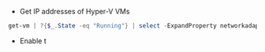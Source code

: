 - Get IP addresses of Hyper-V VMs
```powershell
get-vm | ?{$_.State -eq "Running"} | select -ExpandProperty networkadapters | select vmname, macaddress, switchname, ipaddresses | ft -wrap -autosize
```
- Enable t